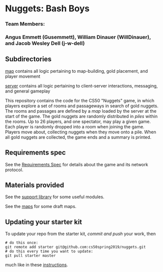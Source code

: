 # Nuggets: Bash Boys
### Team Members:
### Angus Emmett (Gusemmett), William Dinauer (WillDinauer), and Jacob Wesley Dell (j-w-dell)

## Subdirectories
[map](map/README.md) contains all logic pertaining to map-building, gold placement, and player movement

[server](server/README.md) contains all logic pertaining to client-server interactions, messaging, and general gameplay

This repository contains the code for the CS50 "Nuggets" game, in which players explore a set of rooms and passageways in search of gold nuggets.
The rooms and passages are defined by a *map* loaded by the server at the start of the game.
The gold nuggets are randomly distributed in *piles* within the rooms.
Up to 26 players, and one spectator, may play a given game.
Each player is randomly dropped into a room when joining the game.
Players move about, collecting nuggets when they move onto a pile.
When all gold nuggets are collected, the game ends and a summary is printed.

## Requirements spec

See the [Requirements Spec](REQUIREMENTS.md) for details about the game and its network protocol.

## Materials provided

See the [support library](support/README.md) for some useful modules.

See the [maps](maps/README.md) for some draft maps.

## Updating your starter kit

To update your repo from the starter kit, *commit and push* your work, then

    # do this once:
    git remote add starter git@github.com:cs50spring2019/nuggets.git
    # do this every time you want to update:
    git pull starter master

much like in these [instructions](https://www.cs.dartmouth.edu/~cs50/Labs/updates.html).
